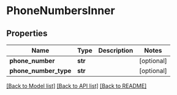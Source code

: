 # PhoneNumbersInner

## Properties
Name | Type | Description | Notes
------------ | ------------- | ------------- | -------------
**phone_number** | **str** |  | [optional] 
**phone_number_type** | **str** |  | [optional] 

[[Back to Model list]](../README.md#documentation-for-models) [[Back to API list]](../README.md#documentation-for-api-endpoints) [[Back to README]](../README.md)

